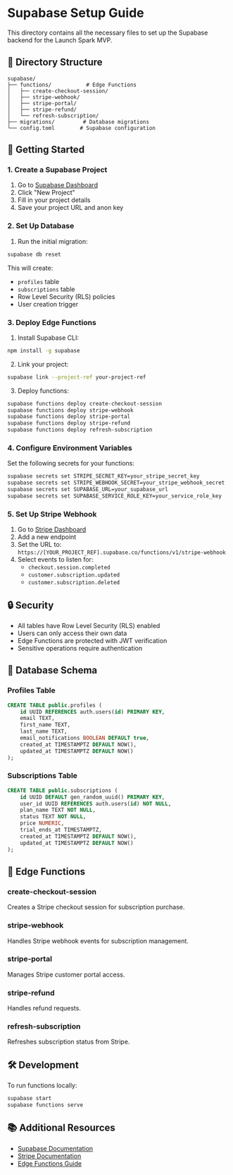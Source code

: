 # Supabase Setup Guide

This directory contains all the necessary files to set up the Supabase backend for the Launch Spark MVP.

## 📁 Directory Structure

```
supabase/
├── functions/           # Edge Functions
│   ├── create-checkout-session/
│   ├── stripe-webhook/
│   ├── stripe-portal/
│   ├── stripe-refund/
│   └── refresh-subscription/
├── migrations/         # Database migrations
└── config.toml        # Supabase configuration
```

## 🚀 Getting Started

### 1. Create a Supabase Project

1. Go to [Supabase Dashboard](https://app.supabase.com)
2. Click "New Project"
3. Fill in your project details
4. Save your project URL and anon key

### 2. Set Up Database

1. Run the initial migration:

```bash
supabase db reset
```

This will create:

- `profiles` table
- `subscriptions` table
- Row Level Security (RLS) policies
- User creation trigger

### 3. Deploy Edge Functions

1. Install Supabase CLI:

```bash
npm install -g supabase
```

2. Link your project:

```bash
supabase link --project-ref your-project-ref
```

3. Deploy functions:

```bash
supabase functions deploy create-checkout-session
supabase functions deploy stripe-webhook
supabase functions deploy stripe-portal
supabase functions deploy stripe-refund
supabase functions deploy refresh-subscription
```

### 4. Configure Environment Variables

Set the following secrets for your functions:

```bash
supabase secrets set STRIPE_SECRET_KEY=your_stripe_secret_key
supabase secrets set STRIPE_WEBHOOK_SECRET=your_stripe_webhook_secret
supabase secrets set SUPABASE_URL=your_supabase_url
supabase secrets set SUPABASE_SERVICE_ROLE_KEY=your_service_role_key
```

### 5. Set Up Stripe Webhook

1. Go to [Stripe Dashboard](https://dashboard.stripe.com/webhooks)
2. Add a new endpoint
3. Set the URL to: `https://[YOUR_PROJECT_REF].supabase.co/functions/v1/stripe-webhook`
4. Select events to listen for:
   - `checkout.session.completed`
   - `customer.subscription.updated`
   - `customer.subscription.deleted`

## 🔒 Security

- All tables have Row Level Security (RLS) enabled
- Users can only access their own data
- Edge Functions are protected with JWT verification
- Sensitive operations require authentication

## 📝 Database Schema

### Profiles Table

```sql
CREATE TABLE public.profiles (
    id UUID REFERENCES auth.users(id) PRIMARY KEY,
    email TEXT,
    first_name TEXT,
    last_name TEXT,
    email_notifications BOOLEAN DEFAULT true,
    created_at TIMESTAMPTZ DEFAULT NOW(),
    updated_at TIMESTAMPTZ DEFAULT NOW()
);
```

### Subscriptions Table

```sql
CREATE TABLE public.subscriptions (
    id UUID DEFAULT gen_random_uuid() PRIMARY KEY,
    user_id UUID REFERENCES auth.users(id) NOT NULL,
    plan_name TEXT NOT NULL,
    status TEXT NOT NULL,
    price NUMERIC,
    trial_ends_at TIMESTAMPTZ,
    created_at TIMESTAMPTZ DEFAULT NOW(),
    updated_at TIMESTAMPTZ DEFAULT NOW()
);
```

## 🔄 Edge Functions

### create-checkout-session

Creates a Stripe checkout session for subscription purchase.

### stripe-webhook

Handles Stripe webhook events for subscription management.

### stripe-portal

Manages Stripe customer portal access.

### stripe-refund

Handles refund requests.

### refresh-subscription

Refreshes subscription status from Stripe.

## 🛠️ Development

To run functions locally:

```bash
supabase start
supabase functions serve
```

## 📚 Additional Resources

- [Supabase Documentation](https://supabase.com/docs)
- [Stripe Documentation](https://stripe.com/docs)
- [Edge Functions Guide](https://supabase.com/docs/guides/functions)
